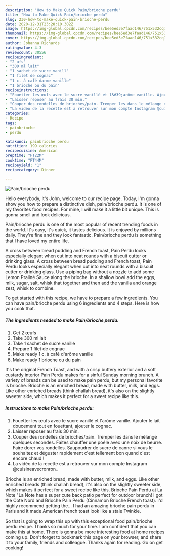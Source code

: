 ```yaml
---
description: "How to Make Quick Pain/brioche perdu"
title: "How to Make Quick Pain/brioche perdu"
slug: 230-how-to-make-quick-pain-brioche-perdu
date: 2020-12-31T23:28:10.302Z
image: https://img-global.cpcdn.com/recipes/bee5ed3e7faad146/751x532cq70/painbrioche-perdu-photo-principale-de-la-recette.jpg
thumbnail: https://img-global.cpcdn.com/recipes/bee5ed3e7faad146/751x532cq70/painbrioche-perdu-photo-principale-de-la-recette.jpg
cover: https://img-global.cpcdn.com/recipes/bee5ed3e7faad146/751x532cq70/painbrioche-perdu-photo-principale-de-la-recette.jpg
author: Johanna Richards
ratingvalue: 4.3
reviewcount: 30556
recipeingredient:
- "2 ufs"
- "300 ml lait"
- "1 sachet de sucre vanill"
- "1 filet de cognac"
- "1 c. à café darme vanille"
- "1 brioche ou du pain"
recipeinstructions:
- "Fouetter les œufs avec le sucre vanillé et l&#39;arôme vanille. Ajouter le lait doucement tout en fouettant, ajouter le cognac."
- "Laisser reposer au frais 30 min."
- "Couper des rondelles de brioches/pain. Tremper les dans le mélange quelques secondes. Faites chauffer une poêle avec une noix de beurre. Faire dorer vos rondelles. Saupoudrer de sucre de canne si vous le souhaitez et déguster rapidement c&#39;est tellement bon quand c&#39;est encore chaud !"
- "La vidéo de la recette est a retrouver sur mon compte Instagram @cuisineavecronron_"
categories:
- Recipe
tags:
- painbrioche
- perdu

katakunci: painbrioche perdu 
nutrition: 199 calories
recipecuisine: American
preptime: "PT22M"
cooktime: "PT44M"
recipeyield: "1"
recipecategory: Dinner

---
```



![Pain/brioche perdu](https://img-global.cpcdn.com/recipes/bee5ed3e7faad146/751x532cq70/painbrioche-perdu-photo-principale-de-la-recette.jpg)

Hello everybody, it's John, welcome to our recipe page. Today, I'm gonna show you how to prepare a distinctive dish, pain/brioche perdu. It is one of my favorites food recipes. For mine, I will make it a little bit unique. This is gonna smell and look delicious.

Pain/brioche perdu is one of the most popular of recent trending foods in the world. It's easy, it's quick, it tastes delicious. It is enjoyed by millions daily. They're fine and they look fantastic. Pain/brioche perdu is something that I have loved my entire life.

A cross between bread pudding and French toast, Pain Perdu looks especially elegant when cut into neat rounds with a biscuit cutter or drinking glass. A cross between bread pudding and French toast, Pain Perdu looks especially elegant when cut into neat rounds with a biscuit cutter or drinking glass. Use a piping bag without a nozzle to add some Lemon Praliné Sauce along the brioche. In a shallow bowl add the eggs, milk, sugar, salt, whisk that together and then add the vanilla and orange zest, whisk to combine.


To get started with this recipe, we have to prepare a few ingredients. You can have pain/brioche perdu using 6 ingredients and 4 steps. Here is how you cook that.

<!--inarticleads1-->

##### The ingredients needed to make Pain/brioche perdu:

1. Get 2 œufs
1. Take 300 ml lait
1. Take 1 sachet de sucre vanillé
1. Prepare 1 filet de cognac
1. Make ready 1 c. à café d&#39;arôme vanille
1. Make ready 1 brioche ou du pain


It&#39;s the original French Toast, and with a crisp buttery exterior and a soft custardy interior Pain Perdu makes for a sinful Sunday morning brunch. A variety of breads can be used to make pain perdu, but my personal favorite is brioche. Brioche is an enriched bread, made with butter, milk, and eggs. Like other enriched breads (think challah bread), it&#39;s also on the slightly sweeter side, which makes it perfect for a sweet recipe like this. 

<!--inarticleads2-->

##### Instructions to make Pain/brioche perdu:

1. Fouetter les œufs avec le sucre vanillé et l&#39;arôme vanille. Ajouter le lait doucement tout en fouettant, ajouter le cognac.
1. Laisser reposer au frais 30 min.
1. Couper des rondelles de brioches/pain. Tremper les dans le mélange quelques secondes. Faites chauffer une poêle avec une noix de beurre. Faire dorer vos rondelles. Saupoudrer de sucre de canne si vous le souhaitez et déguster rapidement c&#39;est tellement bon quand c&#39;est encore chaud !
1. La vidéo de la recette est a retrouver sur mon compte Instagram @cuisineavecronron_


Brioche is an enriched bread, made with butter, milk, and eggs. Like other enriched breads (think challah bread), it&#39;s also on the slightly sweeter side, which makes it perfect for a sweet recipe like this. Brioche Pain Perdu at La Note &#34;La Note has a super cute back patio perfect for outdoor brunch! I got the Cote Nord and Brioche Pain Perdu (Cinnamon Brioche French toast). I&#39;d highly recommend getting the… I had an amazing brioche pain perdu in Paris and it made American french toast look like a stale Twinkie. 

So that is going to wrap this up with this exceptional food pain/brioche perdu recipe. Thanks so much for your time. I am confident that you can make this at home. There is gonna be more interesting food at home recipes coming up. Don't forget to bookmark this page on your browser, and share it to your family, friends and colleague. Thanks again for reading. Go on get cooking!
